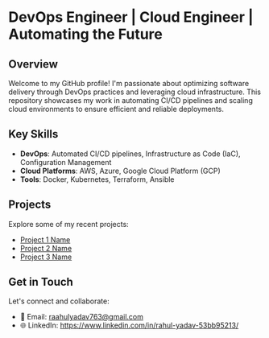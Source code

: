 # DevOps Engineer | Cloud Engineer | Automating the Future 

## Overview

Welcome to my GitHub profile! I'm passionate about optimizing software delivery through DevOps practices and leveraging cloud infrastructure. This repository showcases my work in automating CI/CD pipelines and scaling cloud environments to ensure efficient and reliable deployments.

## Key Skills

- **DevOps**: Automated CI/CD pipelines, Infrastructure as Code (IaC), Configuration Management
- **Cloud Platforms**: AWS, Azure, Google Cloud Platform (GCP)
- **Tools**: Docker, Kubernetes, Terraform, Ansible

## Projects

Explore some of my recent projects:
- [Project 1 Name](#link-to-project1)
- [Project 2 Name](#link-to-project2)
- [Project 3 Name](#link-to-project3)

## Get in Touch

Let's connect and collaborate:
- 📧 Email: raahulyadav763@gmail.com
- 🌐 LinkedIn: https://www.linkedin.com/in/rahul-yadav-53bb95213/

<!---
Raa9/Raa9 is a ✨ special ✨ repository because its `README.md` (this file) appears on your GitHub profile.
You can click the Preview link to take a look at your changes.
--->
